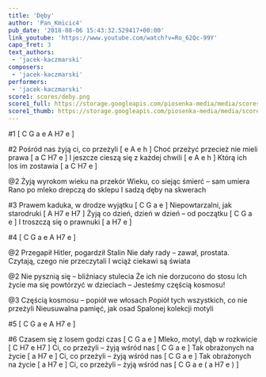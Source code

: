 ```yaml
---
title: 'Dęby'
author: 'Pan_Kmicic4'
pub_date: '2018-08-06 15:43:32.529417+00:00'
link_youtube: 'https://www.youtube.com/watch?v=Ro_62Qc-99Y'
capo_fret: 3
text_authors:
 - 'jacek-kaczmarski'
composers:
 - 'jacek-kaczmarski'
performers:
 - 'jacek-kaczmarski'
score1: scores/deby.png
score1_full: https://storage.googleapis.com/piosenka-media/media/scores/deby.png
score1_thumb: https://storage.googleapis.com/piosenka-media/media/scores/deby.png.180x0_q85_upscale.png
---
```


#1
[ C G a e A H7 e ]

#2
Pośród nas żyją ci, co przeżyli [ e A e h ]
Choć przeżyć przecież nie mieli prawa [ a C H7 e ]
I jeszcze cieszą się z każdej chwili [ e A e h ]
Którą ich los im zostawia [ a C H7 e ]

@2
Żyją wyrokom wieku na przekór
Wieku, co siejąc śmierć – sam umiera
Rano po mleko drepczą do sklepu
I sadzą dęby na skwerach

#3
Prawem kaduka, w drodze wyjątku [ C G a e ]
Niepowtarzalni, jak starodruki [ A H7 e H7 ]
Żyją co dzień, dzień w dzień – od początku [ C G a e ]
I troszczą się o prawnuki [ a H7 e ]

#4
[ C G a e A H7 e ]

@2
Przegapił Hitler, pogardził Stalin
Nie dały rady – zawał, prostata.
Czytają, czego nie przeczytali
I wciąż ciekawi są świata

@2
Nie pysznią się – bliźniacy stulecia
Że ich nie dorzucono do stosu
Ich życie ma się powtórzyć w dzieciach
– Jesteśmy częścią kosmosu!

@3
Częścią kosmosu – popiół we włosach
Popiół tych wszystkich, co nie przeżyli
Nieusuwalna pamięć, jak osad
Spalonej kolekcji motyli

#5
[ C G a e A H7 e ]

#6
Czasem się z losem godzi czas [ C G a e ]
Mleko, motyl, dąb w rozkwicie [ C H7 e H7 ]
Ci, co przeżyli – żyją wśród nas [ C G a e ]
Tak obrażonych na życie [ a H7 e ]
Ci, co przeżyli – żyją wśród nas [ C G a e ]
Tak obrażonych na życie [ a H7 e ]
Ci, co przeżyli – żyją wśród nas [ C G a e ( a H7 e ) ]